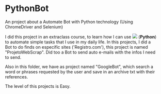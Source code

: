 # PythonBot 
An project about a Automate Bot with Python technology (Using ChromeDriver and Selenium)

I did this project in an extraclass course, to learn how I can use ![](https://upload.wikimedia.org/wikipedia/commons/0/0a/Python.svg)  (**Python**) to automate simple tasks that I use in my daily life. In this projects, I did a Bot to do finds on especific sites ('Registro.com'), this project is named "ProjetoWebScrap". Did too a Bot to send auto e-mails with the infos I need to send.

Also in this folder, we have as project named "GoogleBot", which search a word or phrases requested by the user and save in an archive txt with their references.

The level of this projects is Easy.
